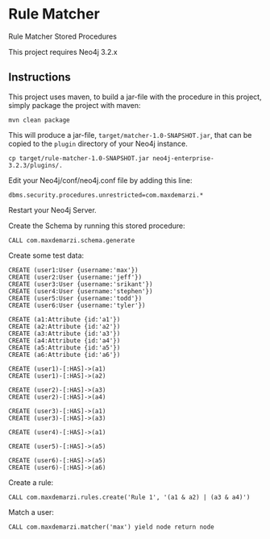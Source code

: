 # Rule Matcher
Rule Matcher Stored Procedures

This project requires Neo4j 3.2.x

Instructions
------------ 

This project uses maven, to build a jar-file with the procedure in this
project, simply package the project with maven:

    mvn clean package

This will produce a jar-file, `target/matcher-1.0-SNAPSHOT.jar`,
that can be copied to the `plugin` directory of your Neo4j instance.

    cp target/rule-matcher-1.0-SNAPSHOT.jar neo4j-enterprise-3.2.3/plugins/.


Edit your Neo4j/conf/neo4j.conf file by adding this line:

    dbms.security.procedures.unrestricted=com.maxdemarzi.*    

Restart your Neo4j Server.

Create the Schema by running this stored procedure:

    CALL com.maxdemarzi.schema.generate
    
Create some test data:

    CREATE (user1:User {username:'max'})
    CREATE (user2:User {username:'jeff'})
    CREATE (user3:User {username:'srikant'})
    CREATE (user4:User {username:'stephen'})
    CREATE (user5:User {username:'todd'})
    CREATE (user6:User {username:'tyler'})
    
    CREATE (a1:Attribute {id:'a1'})
    CREATE (a2:Attribute {id:'a2'})
    CREATE (a3:Attribute {id:'a3'})
    CREATE (a4:Attribute {id:'a4'})
    CREATE (a5:Attribute {id:'a5'})
    CREATE (a6:Attribute {id:'a6'})
    
    CREATE (user1)-[:HAS]->(a1)
    CREATE (user1)-[:HAS]->(a2)
    
    CREATE (user2)-[:HAS]->(a3)
    CREATE (user2)-[:HAS]->(a4)
    
    CREATE (user3)-[:HAS]->(a1)
    CREATE (user3)-[:HAS]->(a3)
    
    CREATE (user4)-[:HAS]->(a1)
    
    CREATE (user5)-[:HAS]->(a5)
    
    CREATE (user6)-[:HAS]->(a5)
    CREATE (user6)-[:HAS]->(a6)
    

Create a rule:
    
    CALL com.maxdemarzi.rules.create('Rule 1', '(a1 & a2) | (a3 & a4)')
    
Match a user:

    CALL com.maxdemarzi.matcher('max') yield node return node
